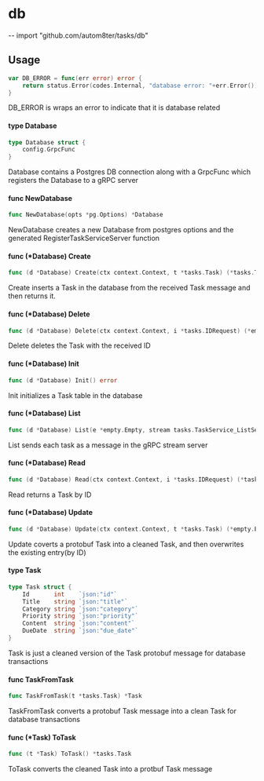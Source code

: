 # db
--
    import "github.com/autom8ter/tasks/db"


## Usage

```go
var DB_ERROR = func(err error) error {
	return status.Error(codes.Internal, "database error: "+err.Error())
}
```
DB_ERROR is wraps an error to indicate that it is database related

#### type Database

```go
type Database struct {
	config.GrpcFunc
}
```

Database contains a Postgres DB connection along with a GrpcFunc which registers
the Database to a gRPC server

#### func  NewDatabase

```go
func NewDatabase(opts *pg.Options) *Database
```
NewDatabase creates a new Database from postgres options and the generated
RegisterTaskServiceServer function

#### func (*Database) Create

```go
func (d *Database) Create(ctx context.Context, t *tasks.Task) (*tasks.Task, error)
```
Create inserts a Task in the database from the received Task message and then
returns it.

#### func (*Database) Delete

```go
func (d *Database) Delete(ctx context.Context, i *tasks.IDRequest) (*empty.Empty, error)
```
Delete deletes the Task with the received ID

#### func (*Database) Init

```go
func (d *Database) Init() error
```
Init initializes a Task table in the database

#### func (*Database) List

```go
func (d *Database) List(e *empty.Empty, stream tasks.TaskService_ListServer) error
```
List sends each task as a message in the gRPC stream server

#### func (*Database) Read

```go
func (d *Database) Read(ctx context.Context, i *tasks.IDRequest) (*tasks.Task, error)
```
Read returns a Task by ID

#### func (*Database) Update

```go
func (d *Database) Update(ctx context.Context, t *tasks.Task) (*empty.Empty, error)
```
Update coverts a protobuf Task into a cleaned Task, and then overwrites the
existing entry(by ID)

#### type Task

```go
type Task struct {
	Id       int    `json:"id"`
	Title    string `json:"title"`
	Category string `json:"category"`
	Priority string `json:"priority"`
	Content  string `json:"content"`
	DueDate  string `json:"due_date"`
}
```

Task is just a cleaned version of the Task protobuf message for database
transactions

#### func  TaskFromTask

```go
func TaskFromTask(t *tasks.Task) *Task
```
TaskFromTask converts a protobuf Task message into a clean Task for database
transactions

#### func (*Task) ToTask

```go
func (t *Task) ToTask() *tasks.Task
```
ToTask converts the cleaned Task into a protbuf Task message
